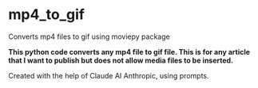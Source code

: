 # mp4_to_gif
Converts mp4 files to gif using moviepy package

**This python code converts any mp4 file to gif file. This is for any article that I want to publish but does not allow media files to be inserted.**

Created with the help of Claude AI Anthropic, using prompts.

